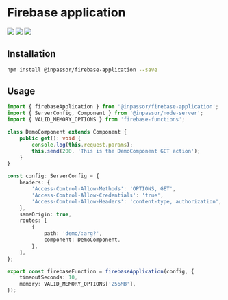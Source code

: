 # Firebase application

![](https://img.shields.io/npm/v/@inpassor/firebase-application.svg?style=flat)
![](https://img.shields.io/github/license/Inpassor/ts-firebase-application.svg?style=flat-square)
![](https://img.shields.io/npm/dt/@inpassor/firebase-application.svg?style=flat-square)

## Installation
```bash
npm install @inpassor/firebase-application --save
```

## Usage
```typescript
import { firebaseApplication } from '@inpassor/firebase-application';
import { ServerConfig, Component } from '@inpassor/node-server';
import { VALID_MEMORY_OPTIONS } from 'firebase-functions';

class DemoComponent extends Component {
    public get(): void {
        console.log(this.request.params);
        this.send(200, 'This is the DemoComponent GET action');
    }
}

const config: ServerConfig = {
    headers: {
        'Access-Control-Allow-Methods': 'OPTIONS, GET',
        'Access-Control-Allow-Credentials': 'true',
        'Access-Control-Allow-Headers': 'content-type, authorization',
    },
    sameOrigin: true,
    routes: [
        {
            path: 'demo/:arg?',
            component: DemoComponent,
        },
    ],
};

export const firebaseFunction = firebaseApplication(config, {
    timeoutSeconds: 10,
    memory: VALID_MEMORY_OPTIONS['256MB'],
});
```
